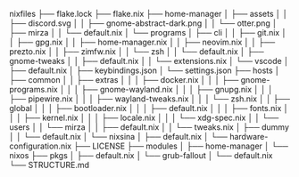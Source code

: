 nixfiles
├── flake.lock
├── flake.nix
├── home-manager
│   ├── assets
│   │   ├── discord.svg
│   │   ├── gnome-abstract-dark.png
│   │   └── otter.png
│   ├── mirza
│   │   └── default.nix
│   └── programs
│       ├── cli
│       │   ├── git.nix
│       │   ├── gpg.nix
│       │   ├── home-manager.nix
│       │   ├── neovim.nix
│       │   ├── prezto.nix
│       │   ├── zimfw.nix
│       │   └── zsh
│       │       └── default.nix
│       ├── gnome-tweaks
│       │   ├── default.nix
│       │   └── extensions.nix
│       └── vscode
│           ├── default.nix
│           ├── keybindings.json
│           └── settings.json
├── hosts
│   ├── common
│   │   ├── extras
│   │   │   ├── docker.nix
│   │   │   ├── gnome-programs.nix
│   │   │   ├── gnome-wayland.nix
│   │   │   ├── gnupg.nix
│   │   │   ├── pipewire.nix
│   │   │   ├── wayland-tweaks.nix
│   │   │   └── zsh.nix
│   │   ├── global
│   │   │   ├── bootloader.nix
│   │   │   ├── default.nix
│   │   │   ├── fonts.nix
│   │   │   ├── kernel.nix
│   │   │   ├── locale.nix
│   │   │   └── xdg-spec.nix
│   │   └── users
│   │       └── mirza
│   │           ├── default.nix
│   │           └── tweaks.nix
│   ├── dummy
│   │   └── default.nix
│   └── nixsina
│       ├── default.nix
│       └── hardware-configuration.nix
├── LICENSE
├── modules
│   ├── home-manager
│   └── nixos
├── pkgs
│   ├── default.nix
│   └── grub-fallout
│       └── default.nix
└── STRUCTURE.md
